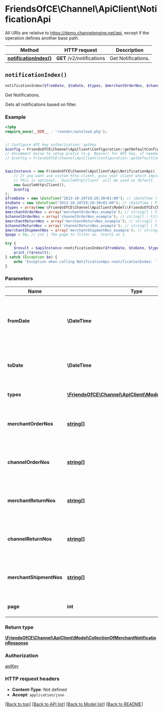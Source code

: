 # FriendsOfCE\Channel\ApiClient\NotificationApi

All URIs are relative to https://demo.channelengine.net/api, except if the operation defines another base path.

| Method | HTTP request | Description |
| ------------- | ------------- | ------------- |
| [**notificationIndex()**](NotificationApi.md#notificationIndex) | **GET** /v2/notifications | Get Notifications. |


## `notificationIndex()`

```php
notificationIndex($fromDate, $toDate, $types, $merchantOrderNos, $channelOrderNos, $merchantReturnNos, $channelReturnNos, $merchantShipmentNos, $page): \FriendsOfCE\Channel\ApiClient\Model\CollectionOfMerchantNotificationResponse
```

Get Notifications.

Gets all notifications based on filter.

### Example

```php
<?php
require_once(__DIR__ . '/vendor/autoload.php');


// Configure API key authorization: apiKey
$config = FriendsOfCE\Channel\ApiClient\Configuration::getDefaultConfiguration()->setApiKey('apikey', 'YOUR_API_KEY');
// Uncomment below to setup prefix (e.g. Bearer) for API key, if needed
// $config = FriendsOfCE\Channel\ApiClient\Configuration::getDefaultConfiguration()->setApiKeyPrefix('apikey', 'Bearer');


$apiInstance = new FriendsOfCE\Channel\ApiClient\Api\NotificationApi(
    // If you want use custom http client, pass your client which implements `GuzzleHttp\ClientInterface`.
    // This is optional, `GuzzleHttp\Client` will be used as default.
    new GuzzleHttp\Client(),
    $config
);
$fromDate = new \DateTime("2013-10-20T19:20:30+01:00"); // \DateTime | Filter on the notification date, starting from this date. This date is inclusive.
$toDate = new \DateTime("2013-10-20T19:20:30+01:00"); // \DateTime | Filter on the notification date, until this date. This date is exclusive.
$types = array(new \FriendsOfCE\Channel\ApiClient\Model\\FriendsOfCE\Channel\ApiClient\Model\NotificationType()); // \FriendsOfCE\Channel\ApiClient\Model\NotificationType[] | Notification type(s) to filter on.
$merchantOrderNos = array('merchantOrderNos_example'); // string[] | Filter on unique order reference used by the merchant.
$channelOrderNos = array('channelOrderNos_example'); // string[] | Filter on unique order reference used by the channel.
$merchantReturnNos = array('merchantReturnNos_example'); // string[] | Filter on unique return reference used by the merchant.
$channelReturnNos = array('channelReturnNos_example'); // string[] | Filter on unique return reference used by the channel.
$merchantShipmentNos = array('merchantShipmentNos_example'); // string[] | Filter on unique shipment reference used by the merchant.
$page = 56; // int | The page to filter on. Starts at 1.

try {
    $result = $apiInstance->notificationIndex($fromDate, $toDate, $types, $merchantOrderNos, $channelOrderNos, $merchantReturnNos, $channelReturnNos, $merchantShipmentNos, $page);
    print_r($result);
} catch (Exception $e) {
    echo 'Exception when calling NotificationApi->notificationIndex: ', $e->getMessage(), PHP_EOL;
}
```

### Parameters

| Name | Type | Description  | Notes |
| ------------- | ------------- | ------------- | ------------- |
| **fromDate** | **\DateTime**| Filter on the notification date, starting from this date. This date is inclusive. | [optional] |
| **toDate** | **\DateTime**| Filter on the notification date, until this date. This date is exclusive. | [optional] |
| **types** | [**\FriendsOfCE\Channel\ApiClient\Model\NotificationType[]**](../Model/\FriendsOfCE\Channel\ApiClient\Model\NotificationType.md)| Notification type(s) to filter on. | [optional] |
| **merchantOrderNos** | [**string[]**](../Model/string.md)| Filter on unique order reference used by the merchant. | [optional] |
| **channelOrderNos** | [**string[]**](../Model/string.md)| Filter on unique order reference used by the channel. | [optional] |
| **merchantReturnNos** | [**string[]**](../Model/string.md)| Filter on unique return reference used by the merchant. | [optional] |
| **channelReturnNos** | [**string[]**](../Model/string.md)| Filter on unique return reference used by the channel. | [optional] |
| **merchantShipmentNos** | [**string[]**](../Model/string.md)| Filter on unique shipment reference used by the merchant. | [optional] |
| **page** | **int**| The page to filter on. Starts at 1. | [optional] |

### Return type

[**\FriendsOfCE\Channel\ApiClient\Model\CollectionOfMerchantNotificationResponse**](../Model/CollectionOfMerchantNotificationResponse.md)

### Authorization

[apiKey](../../README.md#apiKey)

### HTTP request headers

- **Content-Type**: Not defined
- **Accept**: `application/json`

[[Back to top]](#) [[Back to API list]](../../README.md#endpoints)
[[Back to Model list]](../../README.md#models)
[[Back to README]](../../README.md)
